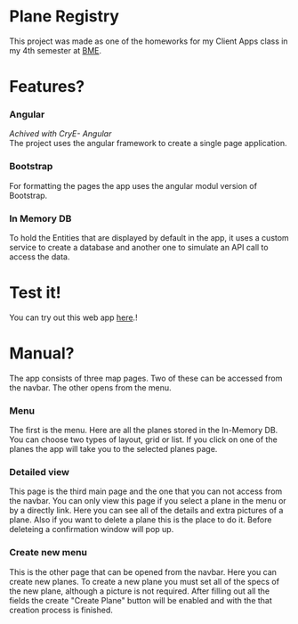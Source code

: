 # Plane Registry

This project was made as one of the homeworks for my Client Apps class in my 4th semester at [BME](https://www.bme.hu/?language=en).

# Features?

### Angular
*Achived with CryE- Angular*  
The project uses the angular framework to create a single page application. 

### Bootstrap
For formatting the pages the app uses the angular modul version of Bootstrap.

### In Memory DB
To hold the Entities that are displayed by default in the app, it uses a custom service to create a database and another one to simulate an API call to access the data.

# Test it!
You can try out this web app [here](https://bocko.github.io/PlaneRegistry).!

# Manual?

The app consists of three map pages. Two of these can be accessed from the navbar. The other opens from the menu.

### Menu
The first is the menu. Here are all the planes stored in the In-Memory DB. You can choose two types of layout, grid or list. If you click on one of the planes the app will take you to the selected planes page.

### Detailed view
This page is the third main page and the one that you can not access from the navbar. You can only view this page if you select a plane in the menu or by a directly link. Here you can see all of the details and extra pictures of a plane. Also if you want to delete a plane this is the place to do it. Before deleteing a confirmation window will pop up.

### Create new menu
This is the other page that can be opened from the navbar. Here you can create new planes. To create a new plane you must set all of the specs of the new plane, although a picture is not required. After filling out all the fields the create "Create Plane" button will be enabled and with the that creation process is finished.